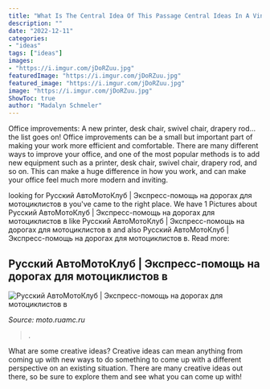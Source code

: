 ```yaml
---
title: "What Is The Central Idea Of This Passage Central Ideas In A Vindication Of The Rights Of Woman :"
description: ""
date: "2022-12-11"
categories:
- "ideas"
tags: ["ideas"]
images:
- "https://i.imgur.com/jDoRZuu.jpg"
featuredImage: "https://i.imgur.com/jDoRZuu.jpg"
featured_image: "https://i.imgur.com/jDoRZuu.jpg"
image: "https://i.imgur.com/jDoRZuu.jpg"
ShowToc: true
author: "Madalyn Schmeler"
---
```



Office improvements: A new printer, desk chair, swivel chair, drapery rod... the list goes on!
Office improvements can be a small but important part of making your work more efficient and comfortable. There are many different ways to improve your office, and one of the most popular methods is to add new equipment such as a printer, desk chair, swivel chair, drapery rod, and so on. This can make a huge difference in how you work, and can make your office feel much more modern and inviting.

	

		
looking for Русский АвтоМотоКлуб | Экспресс-помощь на дорогах для мотоциклистов в you've came to the right place. We have 1 Pictures about Русский АвтоМотоКлуб | Экспресс-помощь на дорогах для мотоциклистов в like Русский АвтоМотоКлуб | Экспресс-помощь на дорогах для мотоциклистов в and also Русский АвтоМотоКлуб | Экспресс-помощь на дорогах для мотоциклистов в. Read more:
		
    
## Русский АвтоМотоКлуб | Экспресс-помощь на дорогах для мотоциклистов в

<img loading=lazy src="https://i.imgur.com/jDoRZuu.jpg" onerror="this.onerror=null;this.src='https://tse4.mm.bing.net/th?id=OIP.dQ3f99xt0-vAZpw8YyHQGAAAAA&amp;pid=15.1';" alt="Русский АвтоМотоКлуб | Экспресс-помощь на дорогах для мотоциклистов в">

_Source: moto.ruamc.ru_

>. 

	

What are some creative ideas?
Creative ideas can mean anything from coming up with new ways to do something to come up with a different perspective on an existing situation. There are many creative ideas out there, so be sure to explore them and see what you can come up with!

